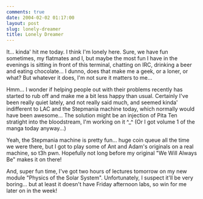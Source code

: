 ```yaml
---
comments: true
date: 2004-02-02 01:17:00
layout: post
slug: lonely-dreamer
title: Lonely Dreamer
---
```


It... kinda' hit me today.  I think I'm lonely here.  Sure, we have fun sometimes, my flatmates and I, but maybe the most fun I have in the evenings is sitting in front of this terminal, chatting on IRC, drinking a beer and eating chocolate...  I dunno, does that make me a geek, or a loner, or what?  But whatever it does, I'm not sure it matters to me...  

Hmm... I wonder if helping people out with their problems recently has started to rub off and make me a bit less happy than usual.  Certainly I've been really quiet lately, and not really said much, and seemed kinda' indifferent to LAC and the Stepmania machine today, which normally would have been awesome...  The solution might be an injection of Pita Ten stratight into the bloodstream, I'm working on it ^_^  (Or I got volume 1 of the manga today anyway...)  

Yeah, the Stepmania machine is pretty fun... huge coin queue all the time we were there, but I got to play some of Ant and Adam's originals on a real machine, so t3h pwn.  Hopefully not long before my original "We Will Always Be" makes it on there!  

And, super fun time, I've got two hours of lectures tomorrow on my new module "Physics of the Solar System".  Unfortunately, I suspect it'll be very boring... but at least it doesn't have Friday afternoon labs, so win for me later on in the week!
